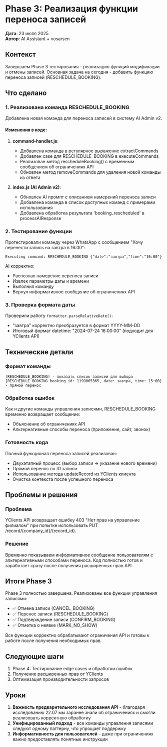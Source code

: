 # Phase 3: Реализация функции переноса записей

**Дата**: 23 июля 2025  
**Автор**: AI Assistant + vosarsen

## Контекст

Завершаем Phase 3 тестирования - реализацию функций модификации и отмены записей. Основная задача на сегодня - добавить функцию переноса записей (RESCHEDULE_BOOKING).

## Что сделано

### 1. Реализована команда RESCHEDULE_BOOKING

Добавлена новая команда для переноса записей в систему AI Admin v2.

#### Изменения в коде:

1. **command-handler.js**:
   - Добавлена команда в регулярное выражение extractCommands
   - Добавлен case для RESCHEDULE_BOOKING в executeCommands
   - Реализован метод rescheduleBooking() с временным сообщением об ограничениях API
   - Обновлен метод removeCommands для удаления новой команды из ответа

2. **index.js (AI Admin v2)**:
   - Обновлен AI промпт с описанием намерений переноса записи
   - Добавлена команда в список доступных команд с примерами использования
   - Добавлена обработка результата 'booking_rescheduled' в processAIResponse

### 2. Тестирование функции

Протестировали команду через WhatsApp с сообщением "Хочу перенести запись на завтра в 16:00":

```
Executing command: RESCHEDULE_BOOKING {"date":"завтра","time":"16:00"}
```

AI корректно:
- Распознал намерение переноса записи
- Извлек параметры даты и времени
- Выполнил команду
- Вернул информативное сообщение об ограничениях API

### 3. Проверка формата даты

Проверили работу `formatter.parseRelativeDate()`:
- "завтра" корректно преобразуется в формат YYYY-MM-DD
- Итоговый формат datetime: "2024-07-24 16:00:00" (подходит для YClients API)

## Технические детали

### Формат команды
```
[RESCHEDULE_BOOKING] - показать список записей для выбора
[RESCHEDULE_BOOKING booking_id: 1199065365, date: завтра, time: 15:00] - прямой перенос
```

### Обработка ошибок
Как и другие команды управления записями, RESCHEDULE_BOOKING временно возвращает сообщение:
- Объяснение об ограничениях API
- Альтернативные способы переноса (приложение, сайт, звонок)

### Готовность кода
Полный функционал переноса записей реализован:
- Двухэтапный процесс (выбор записи → указание нового времени)
- Прямой перенос по ID записи
- Использование метода updateRecord из YClients клиента
- Очистка контекста после успешного переноса

## Проблемы и решения

### Проблема
YClients API возвращает ошибку 403 "Нет прав на управление филиалом" при попытке использовать PUT /record/{company_id}/{record_id}.

### Решение
Временно показываем информативное сообщение пользователям с альтернативными способами переноса. Код полностью готов и заработает сразу после получения расширенных прав API.

## Итоги Phase 3

Phase 3 полностью завершена. Реализованы все функции управления записями:
- ✅ Отмена записи (CANCEL_BOOKING)
- ✅ Перенос записи (RESCHEDULE_BOOKING)
- ✅ Подтверждение записи (CONFIRM_BOOKING)
- ✅ Отметка о неявке (MARK_NO_SHOW)

Все функции корректно обрабатывают ограничения API и готовы к работе после получения необходимых прав.

## Следующие шаги

1. Phase 4: Тестирование edge cases и обработки ошибок
2. Получение расширенных прав от YClients
3. Оптимизация производительности запросов

## Уроки

1. **Важность предварительного исследования API** - благодаря исследованию 22.07 мы заранее знали об ограничениях и смогли реализовать корректную обработку
2. **Унифицированный подход** - все команды управления записями следуют одному паттерну, что упрощает поддержку
3. **Информативность для пользователей** - даже при ограничениях важно предоставлять понятные инструкции